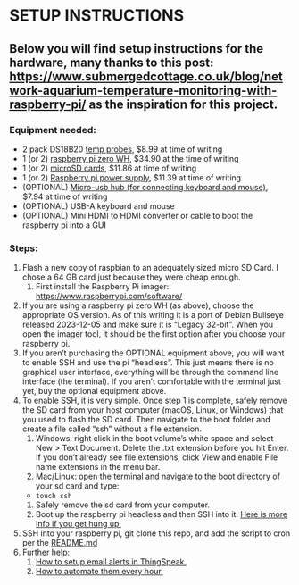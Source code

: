 # SETUP INSTRUCTIONS

## Below you will find setup instructions for the hardware, many thanks to this post: https://www.submergedcottage.co.uk/blog/network-aquarium-temperature-monitoring-with-raspberry-pi/ as the inspiration for this project.

### Equipment needed:
* 2 pack DS18B20 [temp probes](https://www.amazon.com/gp/product/B094FKQ9BS?psc=1), $8.99 at time of writing
* 1 (or 2) [raspberry pi zero WH](https://www.amazon.com/gp/product/B0CG99MR5W?psc=1), $34.90 at the time of writing
* 1 (or 2) [microSD cards](https://www.amazon.com/SanDisk-Ultra-microSDHC-Memory-Adapter/dp/B08GYBBBBH), $11.86 at time of writing
* 1 (or 2) [Raspberry pi power supply](https://www.amazon.com/Raspberry-Supply-SoulBay-Adapter-Android/dp/B07CVH21NC), $11.39 at time of writing
* (OPTIONAL) [Micro-usb hub (for connecting keyboard and mouse)](https://www.amazon.com/AuviPal-Adapter-Playstation-Classic-Raspberry/dp/B083WML1XB), $7.94 at time of writing
* (OPTIONAL) USB-A keyboard and mouse
* (OPTIONAL) Mini HDMI to HDMI converter or cable to boot the raspberry pi into a GUI

### Steps:
1. Flash a new copy of raspbian to an adequately sized micro SD Card. I chose a 64 GB card just because they were cheap enough. 
    1. First install the Raspberry Pi imager: https://www.raspberrypi.com/software/ 
1. If you are using a raspberry pi zero WH (as above), choose the appropriate OS version. As of this writing it is a port of Debian Bullseye released 2023-12-05 and make sure it is “Legacy 32-bit”. When you open the imager tool, it should be the first option after you choose your raspberry pi. 
1. If you aren’t purchasing the OPTIONAL equipment above, you will want to enable SSH and use the pi “headless”. This just means there is no graphical user interface, everything will be through the command line interface (the terminal). If you aren’t comfortable with the terminal just yet, buy the optional equipment above. 
1. To enable SSH, it is very simple. Once step 1 is complete, safely remove the SD card from your host computer (macOS, Linux, or Windows) that you used to flash the SD card. Then navigate to the boot folder and create a file called “ssh” without a file extension.
    1. Windows: right click in the boot volume’s white space and select New > Text Document. Delete the .txt extension before you hit Enter. If you don’t already see file extensions, click View and enable File name extensions in the menu bar.
    1. Mac/Linux: open the terminal and navigate to the boot directory of your sd card and type:
    * `touch ssh`
    1. Safely remove the sd card from your computer.
    1. Boot up the raspberry pi headless and then SSH into it. [Here is more info if you get hung up.](https://www.raspberrypi.com/documentation/computers/remote-access.html#remote-access)
1. SSH into your raspberry pi, git clone this repo, and add the script to cron per the [README.md](https://github.com/shalloran/aqtempi/README.md)
1. Further help:    
    1. [How to setup email alerts in ThingSpeak.](https://blogs.mathworks.com/iot/2020/01/10/send-email-alerts-from-thingspeak/)
    1. [How to automate them every hour.](https://www.mathworks.com/help/thingspeak/timecontrol-app.html)